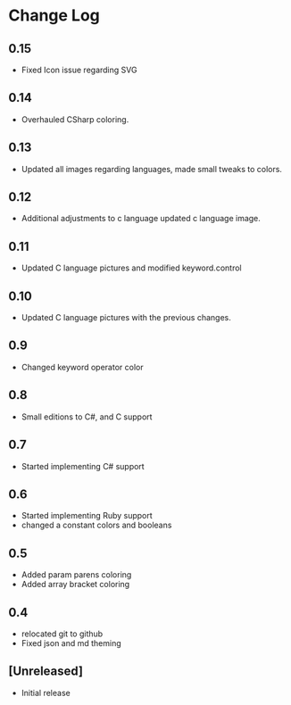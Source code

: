 # Change Log
## 0.15
- Fixed Icon issue regarding SVG
## 0.14
- Overhauled CSharp coloring.
## 0.13
- Updated all images regarding languages, made small tweaks to colors.
## 0.12
- Additional adjustments to c language updated c language image.
## 0.11
- Updated C language pictures and modified keyword.control
## 0.10
- Updated C language pictures with the previous changes.
## 0.9
- Changed keyword operator color
## 0.8
- Small editions to C#, and C support
## 0.7
- Started implementing C# support
## 0.6
- Started implementing Ruby support
- changed a constant colors and booleans
## 0.5
- Added param parens coloring
- Added array bracket coloring
## 0.4
- relocated git to github
- Fixed json and md theming
## [Unreleased]
- Initial release







